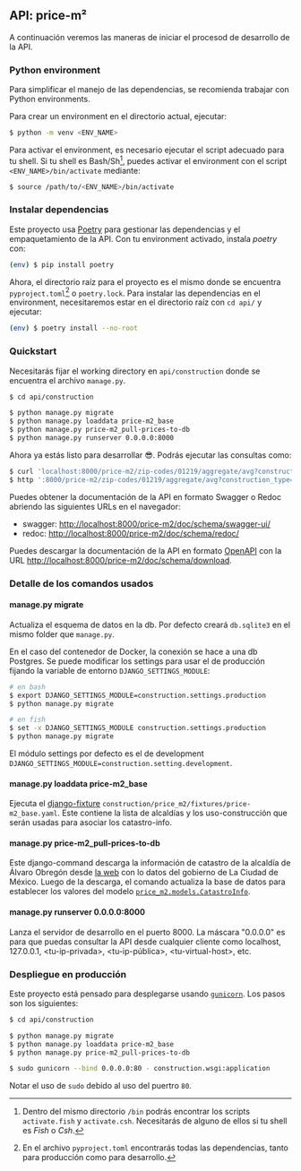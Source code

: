 ## API: price-m²

A continuación veremos las maneras de iniciar el procesod de desarrollo de la API.

### Python environment

Para simplificar el manejo de las dependencias, se recomienda trabajar con Python environments.

Para crear un environment en el directorio actual, ejecutar:

```sh
$ python -m venv <ENV_NAME>
```

Para activar el environment, es necesario ejecutar el script adecuado para tu shell.
Si tu shell es Bash/Sh[^1], puedes activar el environment con el script `<ENV_NAME>/bin/activate` mediante:

```sh
$ source /path/to/<ENV_NAME>/bin/activate
```

[^1]: Dentro del mismo directorio `/bin` podrás encontrar los scripts `activate.fish` y `activate.csh`.
Necesitarás de alguno de ellos si tu shell es _Fish_ o _Csh_.

### Instalar dependencias

Este proyecto usa [Poetry](https://python-poetry.org) para gestionar las dependencias y el empaquetamiento de la API.
Con tu environment activado, instala _poetry_ con:

```sh
(env) $ pip install poetry
```

Ahora, el directorio raíz para el proyecto es el mismo donde se encuentra `pyproject.toml`[^2] o `poetry.lock`.
Para instalar las dependencias en el environment, necesitaremos estar en el directorio raíz con `cd api/` y ejecutar:

```sh
(env) $ poetry install --no-root
```

[^2]: En el archivo `pyproject.toml` encontrarás todas las dependencias, tanto para producción como para desarrollo.

### Quickstart

Necesitarás fijar el working directory en `api/construction` donde se encuentra el archivo `manage.py`.

```sh
$ cd api/construction

$ python manage.py migrate
$ python manage.py loaddata price-m2_base
$ python manage.py price-m2_pull-prices-to-db
$ python manage.py runserver 0.0.0.0:8000
```

Ahora ya estás listo para desarrollar 😎. Podrás ejecutar las consultas como:

```sh
$ curl 'localhost:8000/price-m2/zip-codes/01219/aggregate/avg?construction_type=4'
$ http ':8000/price-m2/zip-codes/01219/aggregate/avg?construction_type=4'
```

Puedes obtener la documentación de la API en formato Swagger o Redoc abriendo las siguientes URLs en el navegador:

* swagger: [http://localhost:8000/price-m2/doc/schema/swagger-ui/](http://localhost:8000/price-m2/doc/schema/swagger-ui/)
* redoc: [http://localhost:8000/price-m2/doc/schema/redoc/](http://localhost:8000/price-m2/doc/schema/redoc/)

Puedes descargar la documentación de la API en formato [OpenAPI](https://spec.openapis.org/oas/latest.html) con la URL [http://localhost:8000/price-m2/doc/schema/download](http://localhost:8000/price-m2/doc/schema/download).

### Detalle de los comandos usados

#### manage.py migrate

Actualiza el esquema de datos en la db. Por defecto creará `db.sqlite3` en el mismo folder que `manage.py`.

En el caso del contenedor de Docker, la conexión se hace a una db Postgres. Se puede modificar los settings
para usar el de producción fijando la variable de entorno `DJANGO_SETTINGS_MODULE`:

```sh
# en bash
$ export DJANGO_SETTINGS_MODULE=construction.settings.production
$ python manage.py migrate

# en fish
$ set -x DJANGO_SETTINGS_MODULE construction.settings.production
$ python manage.py migrate
```

El módulo settings por defecto es el de development `DJANGO_SETTINGS_MODULE=construction.setting.development`.

#### manage.py loaddata price-m2\_base

Ejecuta el [django-fixture](https://docs.djangoproject.com/en/5.0/topics/db/fixtures/) `construction/price_m2/fixtures/price-m2_base.yaml`.
Este contiene la lista de alcaldías y los uso-construcción que serán usadas para asociar los catastro-info.

#### manage.py price-m2\_pull-prices-to-db

Este django-command descarga la información de catastro de la alcaldía de Álvaro Obregón desde [la web](https://sig.cdmx.gob.mx/datos/#d_datos_cat) con lo datos del gobierno de La Ciudad de México. Luego de la descarga, el comando actualiza la base de datos para establecer los valores del modelo [`price_m2.models.CatastroInfo`](construction/price_m2/models.py).

#### manage.py runserver 0.0.0.0:8000

Lanza el servidor de desarrollo en el puerto 8000. La máscara "0.0.0.0" es para que puedas consultar la API desde cualquier cliente como localhost, 127.0.0.1, \<tu-ip-privada\>, \<tu-ip-pública\>, \<tu-virtual-host\>, etc.

### Despliegue en producción

Este proyecto está pensado para desplegarse usando [`gunicorn`](https://gunicorn.org/). Los pasos son los siguientes:

```sh
$ cd api/construction

$ python manage.py migrate
$ python manage.py loaddata price-m2_base
$ python manage.py price-m2_pull-prices-to-db

$ sudo gunicorn --bind 0.0.0.0:80 - construction.wsgi:application
```

Notar el uso de `sudo` debido al uso del puertro `80`.
